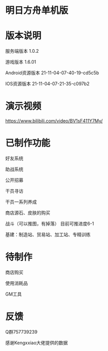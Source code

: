 # 明日方舟单机版

# 版本说明

服务端版本 1.0.2 

游戏版本 1.6.01 

Android资源版本 21-11-04-07-40-19-cd5c5b 

IOS资源版本 21-11-04-07-21-35-c097b2

# 演示视频

https://www.bilibili.com/video/BV1sF411Y7My/

# 已制作功能

好友系统

助战系统

公开招募

干员寻访

干员一系列养成

商店源石、皮肤的购买

战斗（可以推图，有掉落） 目前可推进度6-1

基建：制造站、贸易站、加工站、专精训练

# 待制作

商店购买

使用消耗品

GM工具

# 反馈

Q群757739239

感谢Kengxxiao大佬提供的数据
